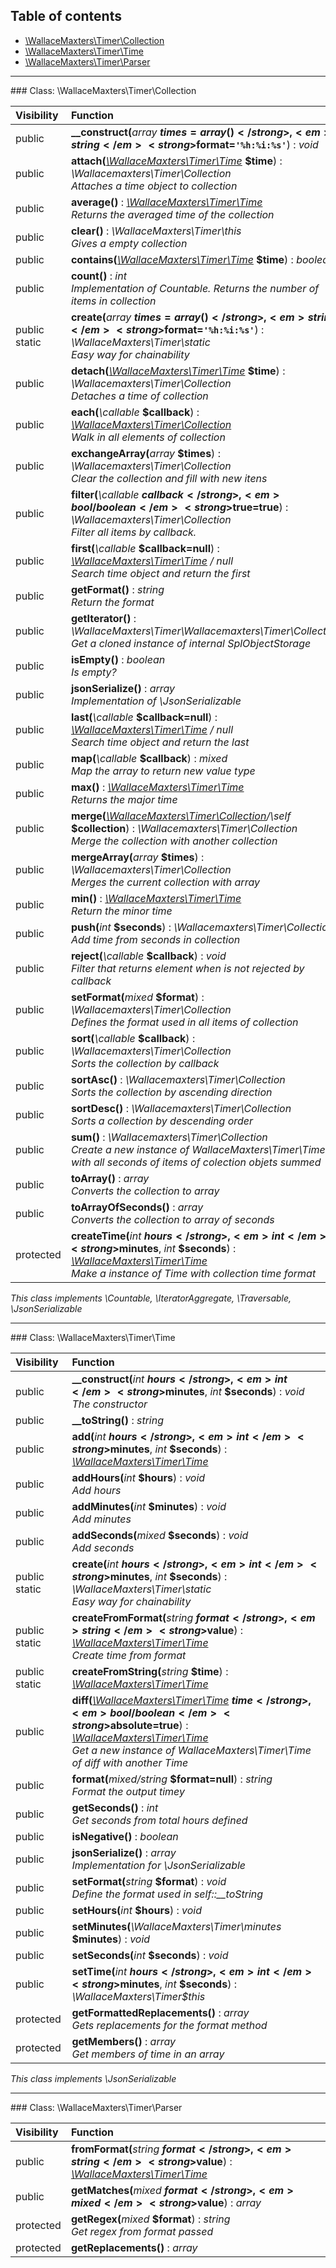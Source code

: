 ## Table of contents

- [\WallaceMaxters\Timer\Collection](#class-wallacemaxterstimercollection)
- [\WallaceMaxters\Timer\Time](#class-wallacemaxterstimertime)
- [\WallaceMaxters\Timer\Parser](#class-wallacemaxterstimerparser)

<hr /> 
### Class: \WallaceMaxters\Timer\Collection

| Visibility | Function |
|:-----------|:---------|
| public | <strong>__construct(</strong><em>array</em> <strong>$times=array()</strong>, <em>string</em> <strong>$format=`'%h:%i:%s'`</strong>)</strong> : <em>void</em> |
| public | <strong>attach(</strong><em>[\WallaceMaxters\Timer\Time](#class-wallacemaxterstimertime)</em> <strong>$time</strong>)</strong> : <em>\Wallacemaxters\Timer\Collection</em><br /><em>Attaches a time object to collection</em> |
| public | <strong>average()</strong> : <em>[\WallaceMaxters\Timer\Time](#class-wallacemaxterstimertime)</em><br /><em>Returns the averaged time of the collection</em> |
| public | <strong>clear()</strong> : <em>\WallaceMaxters\Timer\this</em><br /><em>Gives a empty collection</em> |
| public | <strong>contains(</strong><em>[\WallaceMaxters\Timer\Time](#class-wallacemaxterstimertime)</em> <strong>$time</strong>)</strong> : <em>boolean</em> |
| public | <strong>count()</strong> : <em>int</em><br /><em>Implementation of Countable. Returns the number of items in collection</em> |
| public static | <strong>create(</strong><em>array</em> <strong>$times=array()</strong>, <em>string</em> <strong>$format=`'%h:%i:%s'`</strong>)</strong> : <em>\WallaceMaxters\Timer\static</em><br /><em>Easy way for chainability</em> |
| public | <strong>detach(</strong><em>[\WallaceMaxters\Timer\Time](#class-wallacemaxterstimertime)</em> <strong>$time</strong>)</strong> : <em>\Wallacemaxters\Timer\Collection</em><br /><em>Detaches a time of collection</em> |
| public | <strong>each(</strong><em>\callable</em> <strong>$callback</strong>)</strong> : <em>[\WallaceMaxters\Timer\Collection](#class-wallacemaxterstimercollection)</em><br /><em>Walk in all elements of collection</em> |
| public | <strong>exchangeArray(</strong><em>array</em> <strong>$times</strong>)</strong> : <em>\Wallacemaxters\Timer\Collection</em><br /><em>Clear the collection and fill with new itens</em> |
| public | <strong>filter(</strong><em>\callable</em> <strong>$callback</strong>, <em>bool/boolean</em> <strong>$true=true</strong>)</strong> : <em>\Wallacemaxters\Timer\Collection</em><br /><em>Filter all items by callback.</em> |
| public | <strong>first(</strong><em>\callable</em> <strong>$callback=null</strong>)</strong> : <em>[\WallaceMaxters\Timer\Time](#class-wallacemaxterstimertime) / null</em><br /><em>Search time object and return the first</em> |
| public | <strong>getFormat()</strong> : <em>string</em><br /><em>Return the format</em> |
| public | <strong>getIterator()</strong> : <em>\WallaceMaxters\Timer\Wallacemaxters\Timer\Collection</em><br /><em>Get a cloned instance of internal SplObjectStorage</em> |
| public | <strong>isEmpty()</strong> : <em>boolean</em><br /><em>Is empty?</em> |
| public | <strong>jsonSerialize()</strong> : <em>array</em><br /><em>Implementation of \JsonSerializable</em> |
| public | <strong>last(</strong><em>\callable</em> <strong>$callback=null</strong>)</strong> : <em>[\WallaceMaxters\Timer\Time](#class-wallacemaxterstimertime) / null</em><br /><em>Search time object and return the last</em> |
| public | <strong>map(</strong><em>\callable</em> <strong>$callback</strong>)</strong> : <em>mixed</em><br /><em>Map the array to return new value type</em> |
| public | <strong>max()</strong> : <em>[\WallaceMaxters\Timer\Time](#class-wallacemaxterstimertime)</em><br /><em>Returns the major time</em> |
| public | <strong>merge(</strong><em>[\WallaceMaxters\Timer\Collection](#class-wallacemaxterstimercollection)/\self</em> <strong>$collection</strong>)</strong> : <em>\Wallacemaxters\Timer\Collection</em><br /><em>Merge the collection with another collection</em> |
| public | <strong>mergeArray(</strong><em>array</em> <strong>$times</strong>)</strong> : <em>\Wallacemaxters\Timer\Collection</em><br /><em>Merges the current collection with array</em> |
| public | <strong>min()</strong> : <em>[\WallaceMaxters\Timer\Time](#class-wallacemaxterstimertime)</em><br /><em>Return the minor time</em> |
| public | <strong>push(</strong><em>int</em> <strong>$seconds</strong>)</strong> : <em>\Wallacemaxters\Timer\Collection</em><br /><em>Add time from seconds in collection</em> |
| public | <strong>reject(</strong><em>\callable</em> <strong>$callback</strong>)</strong> : <em>void</em><br /><em>Filter that returns element when is not rejected by callback</em> |
| public | <strong>setFormat(</strong><em>mixed</em> <strong>$format</strong>)</strong> : <em>\Wallacemaxters\Timer\Collection</em><br /><em>Defines the format used in all items of collection</em> |
| public | <strong>sort(</strong><em>\callable</em> <strong>$callback</strong>)</strong> : <em>\Wallacemaxters\Timer\Collection</em><br /><em>Sorts the collection by callback</em> |
| public | <strong>sortAsc()</strong> : <em>\Wallacemaxters\Timer\Collection</em><br /><em>Sorts the collection by ascending direction</em> |
| public | <strong>sortDesc()</strong> : <em>\Wallacemaxters\Timer\Collection</em><br /><em>Sorts a collection by descending order</em> |
| public | <strong>sum()</strong> : <em>\Wallacemaxters\Timer\Collection</em><br /><em>Create a new instance of WallaceMaxters\Timer\Time with all seconds of items of colection objets summed</em> |
| public | <strong>toArray()</strong> : <em>array</em><br /><em>Converts the collection to array</em> |
| public | <strong>toArrayOfSeconds()</strong> : <em>array</em><br /><em>Converts the collection to array of seconds</em> |
| protected | <strong>createTime(</strong><em>int</em> <strong>$hours</strong>, <em>int</em> <strong>$minutes</strong>, <em>int</em> <strong>$seconds</strong>)</strong> : <em>[\WallaceMaxters\Timer\Time](#class-wallacemaxterstimertime)</em><br /><em>Make a instance of Time with collection time format</em> |

*This class implements \Countable, \IteratorAggregate, \Traversable, \JsonSerializable*

<hr /> 
### Class: \WallaceMaxters\Timer\Time

| Visibility | Function |
|:-----------|:---------|
| public | <strong>__construct(</strong><em>int</em> <strong>$hours</strong>, <em>int</em> <strong>$minutes</strong>, <em>int</em> <strong>$seconds</strong>)</strong> : <em>void</em><br /><em>The constructor</em> |
| public | <strong>__toString()</strong> : <em>string</em> |
| public | <strong>add(</strong><em>int</em> <strong>$hours</strong>, <em>int</em> <strong>$minutes</strong>, <em>int</em> <strong>$seconds</strong>)</strong> : <em>[\WallaceMaxters\Timer\Time](#class-wallacemaxterstimertime)</em> |
| public | <strong>addHours(</strong><em>int</em> <strong>$hours</strong>)</strong> : <em>void</em><br /><em>Add hours</em> |
| public | <strong>addMinutes(</strong><em>int</em> <strong>$minutes</strong>)</strong> : <em>void</em><br /><em>Add minutes</em> |
| public | <strong>addSeconds(</strong><em>mixed</em> <strong>$seconds</strong>)</strong> : <em>void</em><br /><em>Add seconds</em> |
| public static | <strong>create(</strong><em>int</em> <strong>$hours</strong>, <em>int</em> <strong>$minutes</strong>, <em>int</em> <strong>$seconds</strong>)</strong> : <em>\WallaceMaxters\Timer\static</em><br /><em>Easy way for chainability</em> |
| public static | <strong>createFromFormat(</strong><em>string</em> <strong>$format</strong>, <em>string</em> <strong>$value</strong>)</strong> : <em>[\WallaceMaxters\Timer\Time](#class-wallacemaxterstimertime)</em><br /><em>Create time from format</em> |
| public static | <strong>createFromString(</strong><em>string</em> <strong>$time</strong>)</strong> : <em>[\WallaceMaxters\Timer\Time](#class-wallacemaxterstimertime)</em> |
| public | <strong>diff(</strong><em>[\WallaceMaxters\Timer\Time](#class-wallacemaxterstimertime)</em> <strong>$time</strong>, <em>bool/boolean</em> <strong>$absolute=true</strong>)</strong> : <em>[\WallaceMaxters\Timer\Time](#class-wallacemaxterstimertime)</em><br /><em>Get a new instance of WallaceMaxters\Timer\Time of diff with another Time</em> |
| public | <strong>format(</strong><em>mixed/string</em> <strong>$format=null</strong>)</strong> : <em>string</em><br /><em>Format the output timey</em> |
| public | <strong>getSeconds()</strong> : <em>int</em><br /><em>Get seconds from total hours defined</em> |
| public | <strong>isNegative()</strong> : <em>boolean</em> |
| public | <strong>jsonSerialize()</strong> : <em>array</em><br /><em>Implementation for \JsonSerializable</em> |
| public | <strong>setFormat(</strong><em>string</em> <strong>$format</strong>)</strong> : <em>void</em><br /><em>Define the format used in self::__toString</em> |
| public | <strong>setHours(</strong><em>int</em> <strong>$hours</strong>)</strong> : <em>void</em> |
| public | <strong>setMinutes(</strong><em>\WallaceMaxters\Timer\minutes</em> <strong>$minutes</strong>)</strong> : <em>void</em> |
| public | <strong>setSeconds(</strong><em>int</em> <strong>$seconds</strong>)</strong> : <em>void</em> |
| public | <strong>setTime(</strong><em>int</em> <strong>$hours</strong>, <em>int</em> <strong>$minutes</strong>, <em>int</em> <strong>$seconds</strong>)</strong> : <em>\WallaceMaxters\Timer\$this</em> |
| protected | <strong>getFormattedReplacements()</strong> : <em>array</em><br /><em>Gets replacements for the format method</em> |
| protected | <strong>getMembers()</strong> : <em>array</em><br /><em>Get members of time in an array</em> |

*This class implements \JsonSerializable*

<hr /> 
### Class: \WallaceMaxters\Timer\Parser

| Visibility | Function |
|:-----------|:---------|
| public | <strong>fromFormat(</strong><em>string</em> <strong>$format</strong>, <em>string</em> <strong>$value</strong>)</strong> : <em>[\WallaceMaxters\Timer\Time](#class-wallacemaxterstimertime)</em> |
| public | <strong>getMatches(</strong><em>mixed</em> <strong>$format</strong>, <em>mixed</em> <strong>$value</strong>)</strong> : <em>array</em> |
| protected | <strong>getRegex(</strong><em>mixed</em> <strong>$format</strong>)</strong> : <em>string</em><br /><em>Get regex from format passed</em> |
| protected | <strong>getReplacements()</strong> : <em>array</em> |

